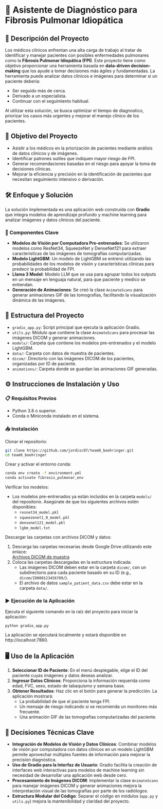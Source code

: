 # 🚀 Asistente de Diagnóstico para Fibrosis Pulmonar Idiopática

## 📜 **Descripción del Proyecto**
Los médicos clínicos enfrentan una alta carga de trabajo al tratar de identificar y manejar pacientes con posibles enfermedades pulmonares como la **Fibrosis Pulmonar Idiopática (FPI)**. Este proyecto tiene como objetivo proporcionar una herramienta basada en **data-driven decision-making** que los ayude a tomar decisiones más ágiles y fundamentadas. La herramienta puede analizar datos clínicos e imágenes para determinar si un paciente debería:

- Ser seguido más de cerca.
- Derivado a un especialista.
- Continuar con el seguimiento habitual.

Al utilizar esta solución, se busca optimizar el tiempo de diagnostico, priorizar los casos más urgentes y mejorar el manejo clínico de los pacientes.

## 🎯 **Objetivo del Proyecto**
- Asistir a los médicos en la priorización de pacientes mediante análisis de datos clínicos y de imágenes.
- Identificar patrones sutiles que indiquen mayor riesgo de FPI.
- Generar recomendaciones basadas en el riesgo para apoyar la toma de decisiones clínicas.
- Mejorar la eficiencia y precisión en la identificación de pacientes que necesitan seguimiento intensivo o derivación.

## 🛠️ **Enfoque y Solución**
La solución implementada es una aplicación web construida con **Gradio** que integra modelos de aprendizaje profundo y machine learning para analizar imágenes y datos clínicos del paciente.

### 🧩 **Componentes Clave**
- **Modelos de Visión por Computadora Pre-entrenados**: Se utilizaron modelos como ResNet34, SqueezeNet y DenseNet121 para extraer características de las imágenes de tomografías computarizadas.
- **Modelo LightGBM**: Un modelo de LightGBM se entrenó utilizando las probabilidades de los modelos de visión y características clínicas para predecir la probabilidad de FPI.
- **Llama 3 Model**: Modelo LLM que se usa para agrupar todos los outputs en un mensaje en lenguaja natural, para que paciente y medico se entiendan.
- **Generación de Animaciones**: Se creó la clase `AnimateScans` para generar animaciones GIF de las tomografías, facilitando la visualización dinámica de las imágenes.

## 📂 **Estructura del Proyecto**
- `gradio_app.py`: Script principal que ejecuta la aplicación Gradio.
- `utils.py`: Módulo que contiene la clase `AnimateScans` para procesar las imágenes DICOM y generar animaciones.
- `models/`: Carpeta que contiene los modelos pre-entrenados y el modelo LightGBM.
- `data/`: Carpeta con datos de muestra de pacientes.
- `dicom/`: Directorio con las imágenes DICOM de los pacientes, organizadas por ID de paciente.
- `animations/`: Carpeta donde se guardan las animaciones GIF generadas.

## ⚙️ **Instrucciones de Instalación y Uso**

### 📋 **Requisitos Previos**
- Python 3.8 o superior.
- Conda o Miniconda instalado en el sistema.

### 📥 **Instalación**
Clonar el repositorio:
```bash
git clone https://github.com/jordisc97/team9_boehringer.git
cd team9_boehringer
```
Crear y activar el entorno conda:
```bash
conda env create -f environment.yml
conda activate fibrosis_pulmonar_env
```
Verificar los modelos:
- Los modelos pre-entrenados ya están incluidos en la carpeta `models/` del repositorio. Asegúrate de que los siguientes archivos estén disponibles:
  - `resnet34_model.pkl`
  - `squeezenet1_0_model.pkl`
  - `densenet121_model.pkl`
  - `lgbm_model.txt`

Descargar las carpetas con archivos DICOM y datos:
1. Descarga las carpetas necesarias desde Google Drive utilizando este enlace:  
   [Archivos DICOM de muestra](https://drive.google.com/drive/folders/1ZXwMteDDFa1I9ihyeYkD70Urql4fUho5?usp=sharing)
2. Coloca las carpetas descargadas en la estructura indicada:
   - Las imágenes DICOM deben estar en la carpeta `dicom/`, con un subdirectorio para cada paciente basado en su ID (e.g., `dicom/ID000123456789/`).
   - El archivo de datos `sample_patient_data.csv` debe estar en la carpeta `data/`.

### ▶️ **Ejecución de la Aplicación**
Ejecuta el siguiente comando en la raíz del proyecto para iniciar la aplicación:
```bash
python gradio_app.py
```
La aplicación se ejecutará localmente y estará disponible en http://localhost:7860.

## 🖥️ **Uso de la Aplicación**
1. **Seleccionar ID de Paciente**: En el menú desplegable, elige el ID del paciente cuyas imágenes y datos deseas analizar.
2. **Ingresar Datos Clínicos**: Proporciona la información requerida como edad, FVC, sexo, estado de tabaquismo y semana base.
3. **Obtener Resultados**: Haz clic en el botón para generar la predicción. La aplicación mostrará:
   - La probabilidad de que el paciente tenga FPI.
   - Un mensaje de riesgo indicando si se recomienda un monitoreo más frecuente.
   - Una animación GIF de las tomografías computarizadas del paciente.

## 🧠 **Decisiones Técnicas Clave**
- **Integración de Modelos de Visión y Datos Clínicos**: Combinar modelos de visión por computadora con datos clínicos en un modelo LightGBM permite aprovechar múltiples fuentes de información para mejorar la precisión diagnóstica.
- **Uso de Gradio para la Interfaz de Usuario**: Gradio facilita la creación de interfaces web interactivas para modelos de machine learning sin necesidad de desarrollar una aplicación web desde cero.
- **Procesamiento de Imágenes DICOM**: Implementar la clase `AnimateScans` para manejar imágenes DICOM y generar animaciones mejora la interpretación visual de las tomografías por parte de los radiólogos.
- **Estructura Modular del Código**: Separar el código en módulos (`app.py` y `utils.py`) mejora la mantenibilidad y claridad del proyecto.
